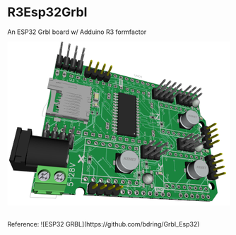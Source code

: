 # R3Esp32Grbl
An ESP32 Grbl board w/ Adduino R3 formfactor


![3D Board](R3Esp32Grbl_MB.png)

<br/>
Reference:
![ESP32 GRBL](https://github.com/bdring/Grbl_Esp32) <br/>

